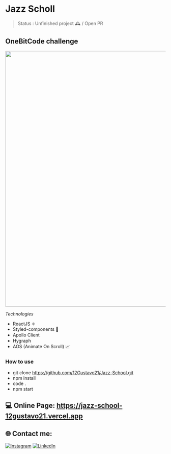 # Jazz Scholl

> Status : Unfinished project 🕰️ / Open PR

## OneBitCode challenge

<img width ='800px' src ='./src/assets/gif/Recording.gif' />

*Technologies*

+ ReactJS ⚛️
+ Styled-components 💅
+ Apollo Client <img width ='15px' src ='https://www.apollographql.com/favicon.ico' />
+ Hygraph <img width ='15px' src ='https://app.hygraph.com/icon-700-r-48.png' />
+ AOS (Animate On Scroll) 📈

### How to use
 
 - git clone https://github.com/12Gustavo21/Jazz-School.git
 - npm install
 - code .
 - npm start
 
 ## 💻 Online Page: https://jazz-school-12gustavo21.vercel.app

## 🌐 Contact me:
[![Instagram](https://img.shields.io/badge/Instagram-%23E4405F.svg?logo=Instagram&logoColor=white)](https://instagram.com/gualmda) [![LinkedIn](https://img.shields.io/badge/LinkedIn-%230077B5.svg?logo=linkedin&logoColor=white)](https://www.linkedin.com/in/12gustavo21)